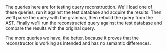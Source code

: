 The queries here are for testing query reconstruction. We'll load one of these queries,
run it against the test database and acquire the results. Then we'll parse the query
with the grammar, then rebuild the query from the AST. Finally we'll run the
reconstructed query against the test database and compare the results with the original
query.

The more queries we have, the better, because it proves that the reconstructor is
working as intended and has no semantic differences.
